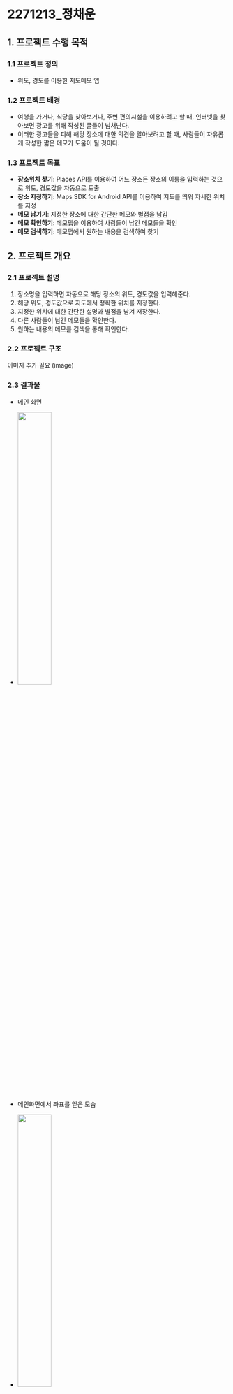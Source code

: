# 2271213_정채운

## 1. 프로젝트 수행 목적

### 1.1 프로젝트 정의
- 위도, 경도를 이용한 지도메모 앱

### 1.2 프로젝트 배경
- 여행을 가거나, 식당을 찾아보거나, 주변 편의시설을 이용하려고 할 때, 인터넷을 찾아보면 광고를 위해 작성된 글들이 넘쳐난다.
- 이러한 광고들을 피해 해당 장소에 대한 의견을 알아보려고 할 때, 사람들이 자유롭게 작성한 짧은 메모가 도움이 될 것이다.

### 1.3 프로젝트 목표
- **장소위치 찾기**: Places API를 이용하여 어느 장소든 장소의 이름을 입력하는 것으로 위도, 경도값을 자동으로 도출
- **장소 지정하기**: Maps SDK for Android API를 이용하여 지도를 띄워 자세한 위치를 지정
- **메모 남기기**: 지정한 장소에 대한 간단한 메모와 별점을 남김
- **메모 확인하기**: 메모탭을 이용하여 사람들이 남긴 메모들을 확인
- **메모 검색하기**: 메모탭에서 원하는 내용을 검색하여 찾기

## 2. 프로젝트 개요

### 2.1 프로젝트 설명
1. 장소명을 입력하면 자동으로 해당 장소의 위도, 경도값을 입력해준다.
2. 해당 위도, 경도값으로 지도에서 정확한 위치를 지정한다.
3. 지정한 위치에 대한 간단한 설명과 별점을 남겨 저장한다.
4. 다른 사람들이 남긴 메모들을 확인한다.
5. 원하는 내용의 메모를 검색을 통해 확인한다.

### 2.2 프로젝트 구조
이미지 추가 필요 (image)

### 2.3 결과물

- 메인 화면
- 
  <img src="https://github.com/jjas00n/Location_memo/assets/147312504/acce5dc1-fcf2-42e7-aac0-986866d8c48f" width="40%" height="40%">

- 메인화면에서 좌표를 얻은 모습
- 
  <img src="https://github.com/jjas00n/Location_memo/assets/147312504/d685b249-551b-478d-9f56-d66ee3d496ca" width="40%" height="40%">

- 지도화면
- 
  <img src="https://github.com/jjas00n/Location_memo/assets/147312504/2f304828-b5de-4af8-815c-14b5ecaea7d7" width="40%" height="40%">

- 지도에서 원하는 위치 지정
- 
  <img src="https://github.com/jjas00n/Location_memo/assets/147312504/beb877e0-5ee9-4f65-90db-fa74c552eb4b" width="40%" height="40%">

- 메모 작성
- 
  <img src="https://github.com/jjas00n/Location_memo/assets/147312504/4066ced8-c7a0-4a99-a8fc-be42ebdce2ff" width="40%" height="40%">

- 다른 사람이 작성한 메모 확인
- 
  <img src="https://github.com/jjas00n/Location_memo/assets/147312504/faadbc58-66ae-4656-a081-c33ac803809a" width="40%" height="40%">

- 검색하여 원하는 내용 찾기
- 
  <img src="https://github.com/jjas00n/Location_memo/assets/147312504/75ed383b-7df0-4ea4-9826-c8d3192a6cd4" width="40%" height="40%">

- 자세한 메모 내용 확인
- 
  <img src="https://github.com/jjas00n/Location_memo/assets/147312504/01728ef8-ca7f-4c82-8296-74214782b7c9" width="40%" height="40%">

### 2.4 기대효과
- 정보를 얻으려고 클릭한 긴 글에 끝에 광고였다는 내용이 적혀있다면, 시간도 소비되고 신뢰없는 정보가 들어오는 반면, 이 앱은 사용자들이 자유롭게 쓴 짧고 간결한 평가로 손 쉽게 정보를 얻을 수 있다.
- 장소에 대한 나의 의견을 써보고 다른 사람의 메모도 구경하며 의견의 차이를 확인할 수 있다.

### 2.5 시연영상
- [Youtube 동영상]([URL](https://youtu.be/IVGUJR84vEw))
